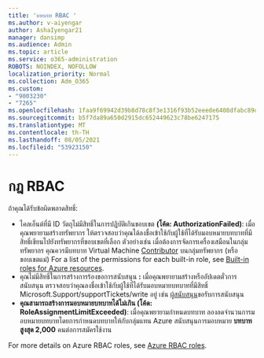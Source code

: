 ```yaml
---
title: 'บทบาท RBAC '
ms.author: v-aiyengar
author: AshaIyengar21
manager: dansimp
ms.audience: Admin
ms.topic: article
ms.service: o365-administration
ROBOTS: NOINDEX, NOFOLLOW
localization_priority: Normal
ms.collection: Adm_O365
ms.custom:
- "9003230"
- "7265"
ms.openlocfilehash: 1faa9f69942d39b8d78c8f3e1316f93b52eeede6408dfabc89d0f7fe38b86fb3
ms.sourcegitcommit: b5f7da89a650d2915dc652449623c78be6247175
ms.translationtype: MT
ms.contentlocale: th-TH
ms.lasthandoff: 08/05/2021
ms.locfileid: "53923150"
---
```

# <a name="rbac-rules"></a>กฎ RBAC

ถ้าคุณได้รับข้อผิดพลาดสิทธิ์: 

- ไคลเอ็นต์ที่มี ID วัตถุไม่มีสิทธิ์ในการปฏิบัติเกินขอบเขต **(โค้ด: AuthorizationFailed)**: เมื่อคุณพยายามสร้างทรัพยากร ให้ตรวจสอบว่าคุณได้ลงชื่อเข้าใช้กับผู้ใช้ที่ได้รับมอบหมายบทบาทที่มีสิทธิ์เขียนไปยังทรัพยากรที่ขอบเขตที่เลือก ตัวอย่างเช่น เมื่อต้องการจัดการเครื่องเสมือนในกลุ่มทรัพยากร คุณควรมีบทบาท Virtual Machine [Contributor](https://docs.microsoft.com/azure/role-based-access-control/built-in-roles?WT.mc_id=Portal-Microsoft_Azure_Support#virtual-machine-contributor) บนกลุ่มทรัพยากร (หรือขอบเขตแม่) For a list of the permissions for each built-in role, see [Built-in roles for Azure resources](https://docs.microsoft.com/azure/role-based-access-control/built-in-roles?WT.mc_id=Portal-Microsoft_Azure_Support).
- คุณไม่มีสิทธิ์ในการสร้างการร้องขอการสนับสนุน **:** เมื่อคุณพยายามสร้างหรืออัปเดตตั๋วการสนับสนุน ตรวจสอบว่าคุณลงชื่อเข้าใช้กับผู้ใช้ที่ได้รับมอบหมายบทบาทที่มีสิทธิ์ Microsoft.Support/supportTickets/write อยู่ เช่น [ผู้สนับสนุน](https://docs.microsoft.com/azure/role-based-access-control/built-in-roles?WT.mc_id=Portal-Microsoft_Azure_Support#support-request-contributor)ขอรับการสนับสนุน
- **คุณสามารถสร้างการมอบหมายบทบาทได้ไม่เกิน (โค้ด: RoleAssignmentLimitExceeded)**: เมื่อคุณพยายามกําหนดบทบาท ลองลดจํานวนการมอบหมายบทบาทโดยการกําหนดบทบาทให้กับกลุ่มแทน Azure สนับสนุนการมอบหมาย **บทบาทสูงสุด 2,000** คนต่อการสมัครใช้งาน

For more details on Azure RBAC roles, see [Azure RBAC roles](https://docs.microsoft.com/azure/role-based-access-control/role-assignments-portal?WT.mc_id=Portal-Microsoft_Azure_Support).
